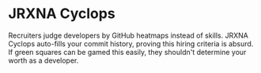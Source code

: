 # JRXNA Cyclops
Recruiters judge developers by GitHub heatmaps instead of skills. JRXNA Cyclops auto-fills your commit history, proving this hiring criteria is absurd. If green squares can be gamed this easily, they shouldn't determine your worth as a developer.
